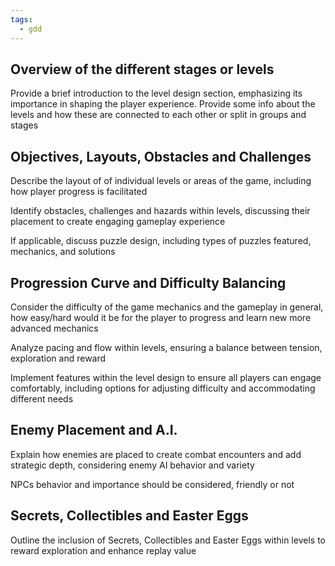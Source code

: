 ```yaml
---
tags:
  - gdd
---
```

## Overview of the different stages or levels
Provide a brief introduction to the level design section, emphasizing its importance in shaping the player experience. Provide some info about the levels and how these are connected to each other or split in groups and stages

## Objectives, Layouts, Obstacles and Challenges
Describe the layout of of individual levels or areas of the game, including how player  progress is facilitated

Identify obstacles, challenges and hazards within levels, discussing their placement to create engaging gameplay experience

If applicable, discuss puzzle design, including types of puzzles featured, mechanics, and solutions

## Progression Curve and Difficulty Balancing
Consider the difficulty of the game mechanics and the gameplay in general, how easy/hard would it be for the player to progress and learn new more advanced mechanics

Analyze pacing and flow within levels, ensuring a balance between tension, exploration and reward

Implement features within the level design to ensure all players can engage comfortably, including options for adjusting difficulty and accommodating different needs

## Enemy Placement and A.I.
Explain how enemies are placed to create combat encounters and add strategic depth, considering enemy AI behavior and variety

NPCs behavior and importance should be considered, friendly or not

## Secrets, Collectibles and Easter Eggs
Outline the inclusion of Secrets, Collectibles and Easter Eggs within levels to reward exploration and enhance replay value